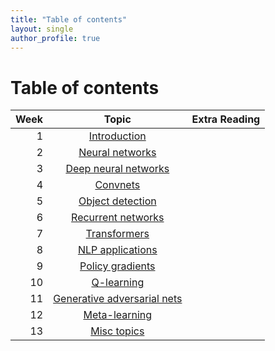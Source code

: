 ```yaml
---
title: "Table of contents"
layout: single
author_profile: true
---
```


# Table of contents

| Week | Topic | Extra Reading |
| ---:         |     :---:      |          ---: |
| 1 | [Introduction](/dl-notes/notes/lecture01/)     |     |
| 2 | [Neural networks](/dl-notes/notes/lecture02/)      |       |
| 3 | [Deep neural networks](/dl-notes/notes/lecture03/)     |     |
| 4 | [Convnets](/dl-notes/notes/lecture04/)      |       |
| 5 | [Object detection](/dl-notes/notes/lecture05/)     |     |
| 6 | [Recurrent networks](/dl-notes/notes/lecture06/)      |       |
| 7 | [Transformers](/dl-notes/notes/lecture07/)     |     |
| 8 | [NLP applications](/dl-notes/notes/lecture08/)      |       |
| 9 | [Policy gradients](/dl-notes/notes/lecture09/)     |     |
| 10 | [Q-learning](/dl-notes/notes/lecture10/)      |       |
| 11 | [Generative adversarial nets](/dl-notes/notes/lecture011/)     |     |
| 12 | [Meta-learning](/dl-notes/notes/lecture12/)      |       |
| 13 | [Misc topics](.)      |       |
